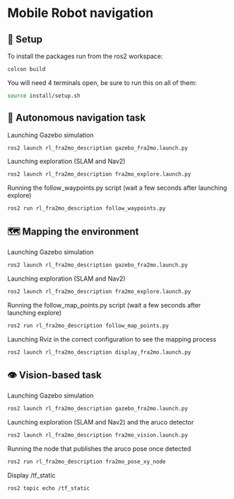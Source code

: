 # Mobile Robot navigation

## :hammer: Setup

To install the packages run from the ros2 workspace:
```sh
colcon build
```
You will need 4 terminals open, be sure to run this on all of them:
```sh
source install/setup.sh
```

## 🧭 Autonomous navigation task

Launching Gazebo simulation
```sh
ros2 launch rl_fra2mo_description gazebo_fra2mo.launch.py
```

Launching exploration (SLAM and Nav2)
```sh
ros2 launch rl_fra2mo_description fra2mo_explore.launch.py
```

Running the follow_waypoints.py script (wait a few seconds after launching explore)
```sh
ros2 run rl_fra2mo_description follow_waypoints.py
```

## 🗺️ Mapping the environment

Launching Gazebo simulation
```sh
ros2 launch rl_fra2mo_description gazebo_fra2mo.launch.py
```

Launching exploration (SLAM and Nav2)
```sh
ros2 launch rl_fra2mo_description fra2mo_explore.launch.py
```

Running the follow_map_points.py script (wait a few seconds after launching explore)
```sh
ros2 run rl_fra2mo_description follow_map_points.py
```

Launching Rviz in the correct configuration to see the mapping process
```sh
ros2 launch rl_fra2mo_description display_fra2mo.launch.py
```

## 👁️ Vision-based task

Launching Gazebo simulation
```sh
ros2 launch rl_fra2mo_description gazebo_fra2mo.launch.py
```

Launching exploration (SLAM and Nav2) and the aruco detector
```sh
ros2 launch rl_fra2mo_description fra2mo_vision.launch.py
```

Running the node that publishes the aruco pose once detected
```sh
ros2 run rl_fra2mo_description fra2mo_pose_xy_node
```

Display /tf_static
```sh
ros2 topic echo /tf_static
```

